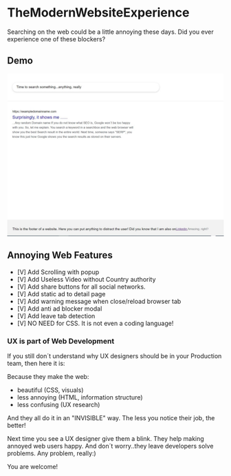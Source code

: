 # TheModernWebsiteExperience

Searching on the web could be a little annoying these days. Did you ever experience one of these blockers?

## Demo

![TheModernWebsiteExperience](https://github.com/dianavile/TheModernWebsiteExperience/blob/main/img/TheModernWebsiteExperience.JPG)

## Annoying Web Features

- [V] Add Scrolling with popup
- [V] Add Useless Video without Country authority
- [V] Add share buttons for all social networks.
- [V] Add static ad to detail page
- [V] Add warning message when close/reload browser tab
- [V] Add anti ad blocker modal
- [V] Add leave tab detection
- [V] NO NEED for CSS. It is not even a coding language!
### UX is part of Web Development

If you still don´t understand why UX designers should be in your Production team,
then here it is:

Because they make the web:

- beautiful (CSS, visuals)
- less annoying (HTML, information structure)
- less confusing (UX research)

And they all do it in an "INVISIBLE" way.
The less you notice their job, the better!

Next time you see a UX designer give them a blink.
They help making annoyed web users happy.
And don´t worry..they leave developers solve problems. Any problem, really:)

You are welcome!
